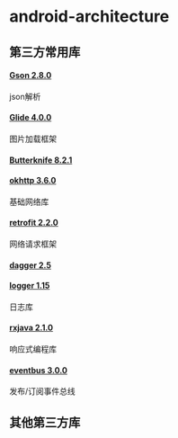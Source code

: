# android-architecture
## 第三方常用库
#### [Gson 2.8.0](https://github.com/google/gson)
json解析

#### [Glide 4.0.0](https://github.com/bumptech/glide)
图片加载框架

#### [Butterknife 8.2.1](https://github.com/JakeWharton/butterknife)

#### [okhttp 3.6.0](https://github.com/square/okhttp)
基础网络库

#### [retrofit 2.2.0](https://github.com/square/retrofit)
网络请求框架

#### [dagger 2.5](https://github.com/google/dagger)

#### [logger 1.15](https://github.com/orhanobut/logger)
日志库

#### [rxjava 2.1.0](https://github.com/ReactiveX/RxJava)
响应式编程库

#### [eventbus 3.0.0](https://github.com/greenrobot/EventBus)
发布/订阅事件总线

## 其他第三方库
